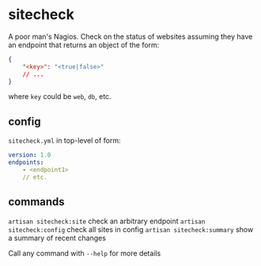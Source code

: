 # sitecheck

A poor man's Nagios. Check on the status of websites assuming they have an endpoint that returns an object of the form:
```json
{
	"<key>": "<true|false>"
	// ...
}
```
where `key` could be `web`, `db`, etc.

## config
`sitecheck.yml` in top-level of form:
```yaml
version: 1.0
endpoints: 
	- <endpoint1>
	// etc.
```

## commands
`artisan sitecheck:site` check an arbitrary endpoint
`artisan sitecheck:config` check all sites in config 
`artisan sitecheck:summary` show a summary of recent changes

Call any command with `--help` for more details
